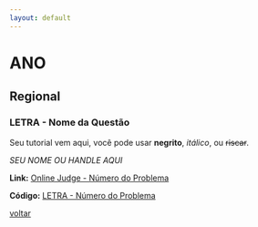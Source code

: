 ```yaml
---
layout: default
---
```


# ANO

## Regional

### LETRA - Nome da Questão
Seu tutorial vem aqui, você pode usar **negrito**, _itálico_, ou ~~riscar~~.

_SEU NOME OU HANDLE AQUI_

**Link:** [Online Judge - Número do Problema](Link) 

**Código:** [LETRA - Número do Problema](./LETRA.cpp)

[voltar](https://leticiafcs.github.io/Maratona-de-Programacao/)
